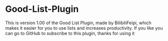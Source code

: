 # Good-List-Plugin
This is version 1.00 of the Good List Plugin, made by BilibiliFeipi, which makes it easier for you to use lists and increases productivity. If you like you can go to GitHub to subscribe to this plugin, thanks for using it
